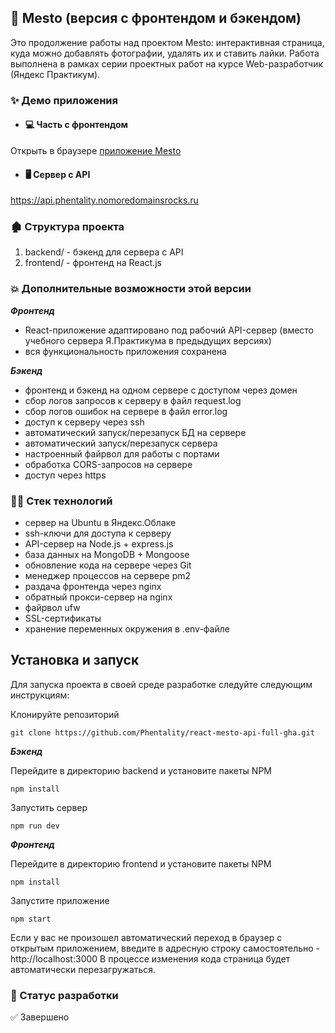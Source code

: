 ## 🧩 Mesto (версия с фронтендом и бэкендом)

Это продолжение работы над проектом Mesto: интерактивная страница, куда можно добавлять фотографии, удалять их и ставить лайки.
Работа выполнена в рамках серии проeктных работ на курсе Web-разработчик (Яндекс Практикум).

### ✨ Демо приложения
- #### 💻 Часть с фронтендом
Открыть в браузере [приложение Mesto](https://phentality.nomoredomainsrocks.ru)

- #### 🖥 Сервер с API
https://api.phentality.nomoredomainsrocks.ru <br>

### 🏚️ Структура проекта
1. backend/ - бэкенд для сервера с API
2. frontend/ - фронтенд на React.js

### 💥 Дополнительные возможности этой версии
 ***Фронтенд***
  - React-приложение адаптировано под рабочий API-сервер (вместо учебного сервера Я.Практикума в предыдущих версиях)
  - вся функциональность приложения сохранена
    
 ***Бэкенд***
  - фронтенд и бэкенд на одном сервере с доступом через домен
  - сбор логов запросов к серверу в файл request.log
  - сбор логов ошибок на сервере в файл error.log
  - доступ к серверу через ssh
  - автоматический запуск/перезапуск БД на сервере
  - автоматический запуск/перезапуск сервера
  - настроенный файрвол для работы с портами
  - обработка CORS-запросов на сервере
  - доступ через https

### 👩‍💻 Стек технологий
  - сервер на Ubuntu в Яндекс.Облаке
  - ssh-ключи для доступа к серверу
  - API-сервер на Node.js + express.js
  - база данных на MongoDB + Mongoose
  - обновление кода на сервере через Git
  - менеджер процессов на сервере pm2
  - раздача фронтенда через nginx
  - обратный прокси-сервер на nginx
  - файрвол ufw
  - SSL-сертификаты 
  - хранение переменных окружения в .env-файле

## Установка и запуск

Для запуска проекта в своей среде разработке следуйте следующим инструкциям:

Клонируйте репозиторий
```
git clone https://github.com/Phentality/react-mesto-api-full-gha.git
```
***Бэкенд***

Перейдите в директорию backend и установите пакеты NPM
```
npm install
```
Запустить сервер
```
npm run dev
```

***Фронтенд***

Перейдите в директорию frontend и установите пакеты NPM
```
npm install
```
Запустите приложение
```
npm start
```
Если у вас не произошел автоматический переход в браузер с открытым приложением, введите в адресную строку самостоятельно - http://localhost:3000
В процессе изменения кода страница будет автоматически перезагружаться.
    
### 🌟 Статус разработки
✅ Завершено
